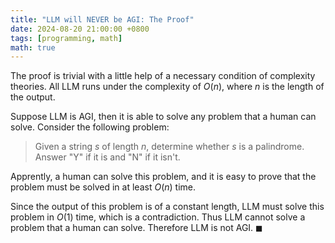 ```yaml
---
title: "LLM will NEVER be AGI: The Proof"
date: 2024-08-20 21:00:00 +0800
tags: [programming, math]
math: true
---
```


The proof is trivial with a little help of a necessary condition of complexity theories. All LLM runs under the complexity of $O(n)$, where $n$ is the length of the output.

Suppose LLM is AGI, then it is able to solve any problem that a human can solve. Consider the following problem:

> Given a string $s$ of length $n$, determine whether $s$ is a palindrome. Answer "Y" if it is and "N" if it isn't.

Apprently, a human can solve this problem, and it is easy to prove that the problem must be solved in at least $O(n)$ time.

Since the output of this problem is of a constant length, LLM must solve this problem in $O(1)$ time, which is a contradiction. Thus LLM cannot solve a problem that a human can solve. Therefore LLM is not AGI. $\blacksquare$
